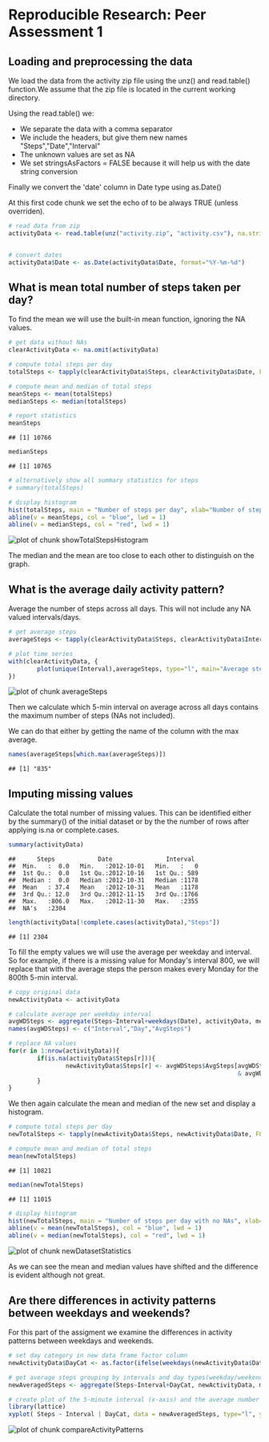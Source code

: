 # Reproducible Research: Peer Assessment 1


## Loading and preprocessing the data

We load the data from the activity zip file using the unz() and read.table() function.We assume that the zip file is located in the current working directory. 

Using the read.table() we:

* We separate the data with a comma separator
* We include the headers, but give them new names "Steps","Date","Interval"
* The unknown values are set as NA
* We set stringsAsFactors = FALSE because it will help us with the date string conversion

Finally we convert the 'date' column in Date type using as.Date()

At this first code chunk we set the echo of to be always TRUE (unless overriden).


```r
# read data from zip
activityData <- read.table(unz("activity.zip", "activity.csv"), na.strings="NA", header=TRUE, col.names = c("Steps","Date","Interval"), stringsAsFactors = FALSE, sep=",")


# convert dates
activityData$Date <- as.Date(activityData$Date, format="%Y-%m-%d")
```


## What is mean total number of steps taken per day?

To find the mean we will use the built-in mean function, ignoring the NA values.


```r
# get data without NAs
clearActivityData <- na.omit(activityData)

# compute total steps per day
totalSteps <- tapply(clearActivityData$Steps, clearActivityData$Date, FUN=sum)

# compute mean and median of total steps
meanSteps <- mean(totalSteps)
medianSteps <- median(totalSteps)

# report statistics
meanSteps
```

```
## [1] 10766
```

```r
medianSteps
```

```
## [1] 10765
```

```r
# alternatively show all summary statistics for steps
# summary(totalSteps)
```


```r
# display histogram
hist(totalSteps, main = "Number of steps per day", xlab="Number of steps")
abline(v = meanSteps, col = "blue", lwd = 1)
abline(v = medianSteps, col = "red", lwd = 1)
```

![plot of chunk showTotalStepsHistogram](figure/showTotalStepsHistogram.png) 

The median and the mean are too close to each other to distinguish on the graph.

## What is the average daily activity pattern?

Average the number of steps across all days. This will not include any NA valued intervals/days.


```r
# get average steps
averageSteps <- tapply(clearActivityData$Steps, clearActivityData$Interval, FUN=mean)

# plot time series
with(clearActivityData, {
        plot(unique(Interval),averageSteps, type="l", main="Average steps per interval", xlab="Interval",ylab="Avg(Steps)")        
})
```

![plot of chunk averageSteps](figure/averageSteps.png) 

Then we calculate which 5-min interval on average across all days contains the maximum number of steps (NAs not included).

We can do that either by getting the name of the column with the max average.



```r
names(averageSteps[which.max(averageSteps)])
```

```
## [1] "835"
```

## Imputing missing values

Calculate the total number of missing values. This can be identified either by the summary() of the initial dataset or by the the number of rows after applying is.na or complete.cases.


```r
summary(activityData)
```

```
##      Steps            Date               Interval   
##  Min.   :  0.0   Min.   :2012-10-01   Min.   :   0  
##  1st Qu.:  0.0   1st Qu.:2012-10-16   1st Qu.: 589  
##  Median :  0.0   Median :2012-10-31   Median :1178  
##  Mean   : 37.4   Mean   :2012-10-31   Mean   :1178  
##  3rd Qu.: 12.0   3rd Qu.:2012-11-15   3rd Qu.:1766  
##  Max.   :806.0   Max.   :2012-11-30   Max.   :2355  
##  NA's   :2304
```

```r
length(activityData[!complete.cases(activityData),"Steps"])
```

```
## [1] 2304
```

To fill the empty values we will use the average per weekday and interval. So for example, if there is a missing value for Monday's interval 800, we will replace that with the average steps the person makes every Monday for the 800th 5-min interval.



```r
# copy original data
newActivityData <- activityData

# calculate average per weekday interval
avgWDSteps <- aggregate(Steps~Interval+weekdays(Date), activityData, mean)
names(avgWDSteps) <- c("Interval","Day","AvgSteps")

# replace NA values
for(r in 1:nrow(activityData)){
        if(is.na(activityData$Steps[r])){
                newActivityData$Steps[r] <- avgWDSteps$AvgSteps[avgWDSteps$Day == weekdays(activityData$Date[r]) 
                                                                & avgWDSteps$Interval == activityData$Interval[r]]
        }
}
```

We then again calculate the mean and median of the new set and display a histogram.


```r
# compute total steps per day
newTotalSteps <- tapply(newActivityData$Steps, newActivityData$Date, FUN=sum)

# compute mean and median of total steps
mean(newTotalSteps)
```

```
## [1] 10821
```

```r
median(newTotalSteps)
```

```
## [1] 11015
```

```r
# display histogram
hist(newTotalSteps, main = "Number of steps per day with no NAs", xlab="Steps")
abline(v = mean(newTotalSteps), col = "blue", lwd = 1)
abline(v = median(newTotalSteps), col = "red", lwd = 1)
```

![plot of chunk newDatasetStatistics](figure/newDatasetStatistics.png) 

As we can see the mean and median values have shifted and the difference is evident although not great.

## Are there differences in activity patterns between weekdays and weekends?

For this part of the assigment we examine the differences in activity patterns between weekdays and weekends.


```r
# set day category in new data frame factor column
newActivityData$DayCat <- as.factor(ifelse(weekdays(newActivityData$Date) %in% c("Saturday","Sunday"),"Weekend","Weekday"))

# get average steps grouping by intervals and day types(weekday/weekend)
newAveragedSteps <- aggregate(Steps~Interval+DayCat, newActivityData, mean)

# create plot of the 5-minute interval (x-axis) and the average number of steps taken, averaged across all weekday days or weekend days (y-axis)
library(lattice)
xyplot( Steps ~ Interval | DayCat, data = newAveragedSteps, type="l", ylab="Number of steps", layout = c(1,2) )
```

![plot of chunk compareActivityPatterns](figure/compareActivityPatterns.png) 
